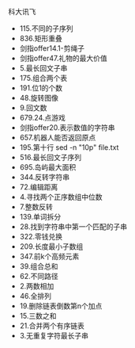 科大讯飞

- 115.不同的子序列
- 836.矩形重叠
- 剑指offer14.1-剪绳子
- 剑指offer47.礼物的最大价值
- 5.最长回文子串
- 175.组合两个表
- 191.位1的个数
- 48.旋转图像
- 9.回文数
- 679.24.点游戏
- 剑指offer20.表示数值的字符串
- 657.机器人能否返回原点
- 195.第十行 sed -n "10p" file.txt
- 516.最长回文子序列
- 695.岛屿最大面积
- 344.反转字符串
- 72.编辑距离
- 4.寻找两个正序数组中位数
- 7.整数反转
- 139.单词拆分
- 28.找到字符串中第一个匹配的子串
- 322.零钱兑换
- 209.长度最小子数组
- 347.前k个高频元素
- 39.组合总和
- 62.不同路径
- 2.两数相加
- 46.全排列
- 19.删除链表倒数第n个加点
- 15.三数之和
- 21.合并两个有序链表
- 3.无重复字符最长子串
